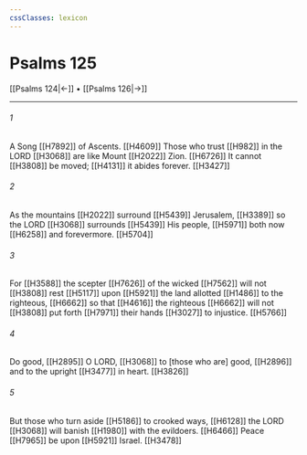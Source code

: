 ```yaml
---
cssClasses: lexicon
---
```


# Psalms 125

[[Psalms 124|←]] • [[Psalms 126|→]]

---

###### 1
A Song [[H7892]] of Ascents. [[H4609]] Those who trust [[H982]] in the LORD [[H3068]] are like Mount [[H2022]] Zion. [[H6726]] It cannot [[H3808]] be moved; [[H4131]] it abides forever. [[H3427]]

###### 2
As the mountains [[H2022]] surround [[H5439]] Jerusalem, [[H3389]] so the LORD [[H3068]] surrounds [[H5439]] His people, [[H5971]] both now [[H6258]] and forevermore. [[H5704]]

###### 3
For [[H3588]] the scepter [[H7626]] of the wicked [[H7562]] will not [[H3808]] rest [[H5117]] upon [[H5921]] the land allotted [[H1486]] to the righteous, [[H6662]] so that [[H4616]] the righteous [[H6662]] will not [[H3808]] put forth [[H7971]] their hands [[H3027]] to injustice. [[H5766]]

###### 4
Do good, [[H2895]] O LORD, [[H3068]] to [those who are] good, [[H2896]] and to the upright [[H3477]] in heart. [[H3826]]

###### 5
But those who turn aside [[H5186]] to crooked ways, [[H6128]] the LORD [[H3068]] will banish [[H1980]] with the evildoers. [[H6466]] Peace [[H7965]] be upon [[H5921]] Israel. [[H3478]]

